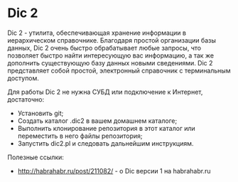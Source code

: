 Dic 2
===
Dic 2 - утилита, обеспечивающая хранение информации в иерархическом справочнике. Благодаря простой организации базы данных, Dic 2 очень быстро обрабатывает любые запросы, что позволяет быстро найти интересующую вас информацию, а так же дополнить существующую базу данных новыми сведениями.
Dic 2 представляет собой простой, электронный справочник с терминальным доступом. 

Для работы Dic 2 не нужна СУБД или подключение к Интернет, достаточно:
* Установить git;
* Создать каталог .dic2 в вашем домашнем каталоге;
* Выполнить клонирование репозитория в этот каталог или переместить в него файлы репозитория;
* Запустить dic2.pl и следовать дальнейшим инструкциям.

Полезные ссылки:
* http://habrahabr.ru/post/211082/ - о Dic версии 1 на habrahabr.ru
